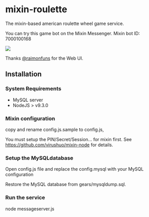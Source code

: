 # mixin-roulette

The mixin-based american roulette wheel game service.

You can try this game bot on the Mixin Messenger. Mixin bot ID: 7000100168

![](https://raw.githubusercontent.com/virushuo/mixin-roulette/master/bot.png)

Thanks [@raimonfuns](https://github.com/raimonfuns)  for the Web UI.

## Installation

### System Requirements

* MySQL server
* NodeJS > v9.3.0

### Mixin configuration

copy and rename config.js.sample to config.js,

You must setup the PIN/Secret/Session... for mixin first. See https://github.com/virushuo/mixin-node for details.

### Setup the MySQLdatabase

Open config.js file and replace the config.mysql with your MySQL configuration

Restore the MySQL database from gears/mysqldump.sql.

### Run the service

node messageserver.js 
